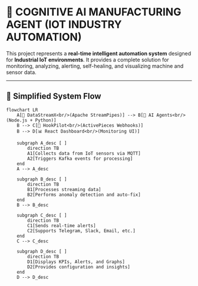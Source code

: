 # 🧠 COGNITIVE AI MANUFACTURING AGENT (IOT INDUSTRY AUTOMATION)

This project represents a **real-time intelligent automation system** designed for **Industrial IoT environments**. It provides a complete solution for monitoring, analyzing, alerting, self-healing, and visualizing machine and sensor data.

---

## 🔁 Simplified System Flow

```mermaid
flowchart LR
    A[📡 DataStreamX<br/>(Apache StreamPipes)] --> B[🧠 AI Agents<br/>(Node.js + Python)]
    B --> C[🔔 HookPilot<br/>(ActivePieces Webhooks)]
    B --> D[📊 React Dashboard<br/>(Monitoring UI)]

    subgraph A_desc [ ]
        direction TB
        A1[Collects data from IoT sensors via MQTT]
        A2[Triggers Kafka events for processing]
    end
    A --> A_desc

    subgraph B_desc [ ]
        direction TB
        B1[Processes streaming data]
        B2[Performs anomaly detection and auto-fix]
    end
    B --> B_desc

    subgraph C_desc [ ]
        direction TB
        C1[Sends real-time alerts]
        C2[Supports Telegram, Slack, Email, etc.]
    end
    C --> C_desc

    subgraph D_desc [ ]
        direction TB
        D1[Displays KPIs, Alerts, and Graphs]
        D2[Provides configuration and insights]
    end
    D --> D_desc
